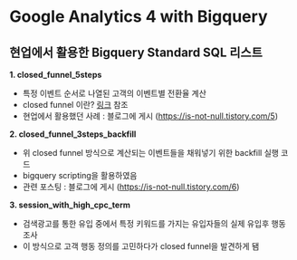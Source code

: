 # Google Analytics 4 with Bigquery

## 현업에서 활용한 Bigquery Standard SQL 리스트

__1. closed_funnel_5steps__
- 특정 이벤트 순서로 나열된 고객의 이벤트별 전환율 계산
- closed funnel 이란? [링크](https://www.analyticsmania.com/post/open-funnel-vs-closed-funnel-in-google-analytics-4/) 참조 
- 현업에서 활용했던 사례 : 블로그에 게시 (https://is-not-null.tistory.com/5)

__2. closed_funnel_3steps_backfill__
- 위 closed funnel 방식으로 계산되는 이벤트들을 채워넣기 위한 backfill 실행 코드
- bigquery scripting을 활용하였음
- 관련 포스팅 : 블로그에 게시 (https://is-not-null.tistory.com/6)

__3. session_with_high_cpc_term__
- 검색광고를 통한 유입 중에서 특정 키워드를 가지는 유입자들의 실제 유입후 행동 조사
- 이 방식으로 고객 행동 정의를 고민하다가 closed funnel을 발견하게 됌